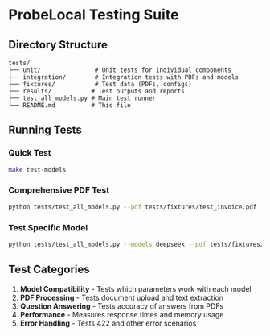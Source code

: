 # ProbeLocal Testing Suite

## Directory Structure

```
tests/
├── unit/               # Unit tests for individual components
├── integration/        # Integration tests with PDFs and models
├── fixtures/           # Test data (PDFs, configs)
├── results/           # Test outputs and reports
├── test_all_models.py # Main test runner
└── README.md          # This file
```

## Running Tests

### Quick Test
```bash
make test-models
```

### Comprehensive PDF Test
```bash
python tests/test_all_models.py --pdf tests/fixtures/test_invoice.pdf
```

### Test Specific Model
```bash
python tests/test_all_models.py --models deepseek --pdf tests/fixtures/test_invoice.pdf
```

## Test Categories

1. **Model Compatibility** - Tests which parameters work with each model
2. **PDF Processing** - Tests document upload and text extraction
3. **Question Answering** - Tests accuracy of answers from PDFs
4. **Performance** - Measures response times and memory usage
5. **Error Handling** - Tests 422 and other error scenarios